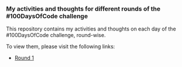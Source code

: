 ### My activities and thoughts for different rounds of the #100DaysOfCode challenge
This repository contains my activities and thoughts on each day of the #100DaysOfCode challenge, round-wise.

To view them, please visit the following links:<br/>
* [Round 1](R1.md)
